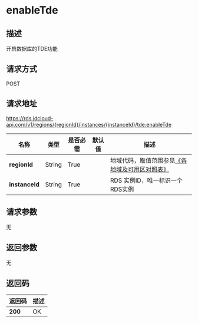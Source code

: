 # enableTde


## 描述
开启数据库的TDE功能

## 请求方式
POST

## 请求地址
https://rds.jdcloud-api.com/v1/regions/{regionId}/instances/{instanceId}/tde:enableTde

|名称|类型|是否必需|默认值|描述|
|---|---|---|---|---|
|**regionId**|String|True| |地域代码，取值范围参见[《各地域及可用区对照表》](../Enum-Definitions/Regions-AZ.md)|
|**instanceId**|String|True| |RDS 实例ID，唯一标识一个RDS实例|

## 请求参数
无


## 返回参数
无


## 返回码
|返回码|描述|
|---|---|
|**200**|OK|
